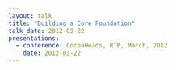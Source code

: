 ```yaml
---
layout: talk
title: "Building a Core Foundation"
talk_date: 2012-03-22
presentations:
  - conference: CocoaHeads, RTP, March, 2012
    date: 2012-03-22
---
```

